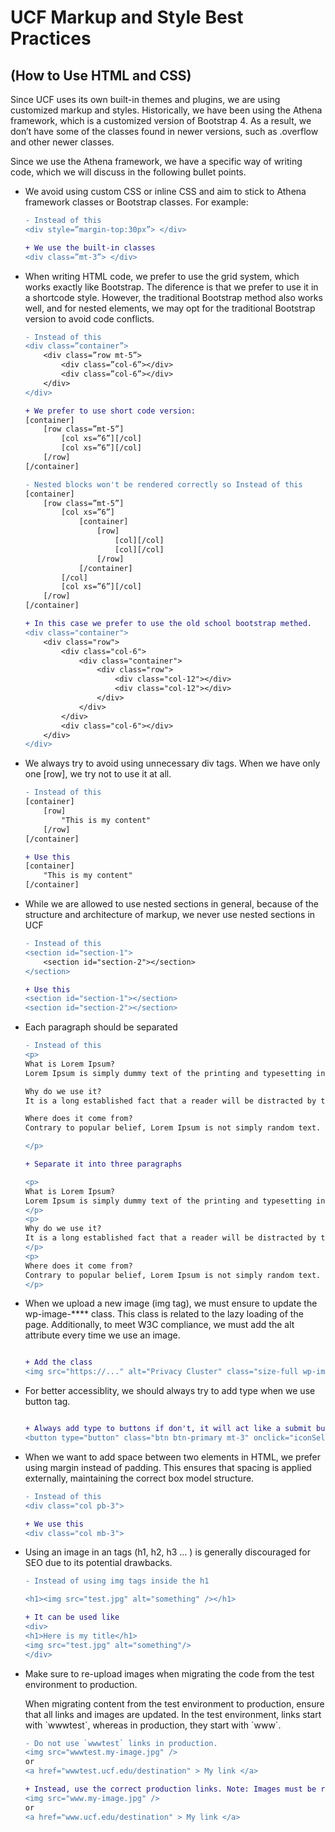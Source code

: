 # UCF Markup and Style Best Practices

## (How to Use HTML and CSS)

Since UCF uses its own built-in themes and plugins, we are using customized markup and
styles. Historically, we have been using the Athena framework, which is a customized
version of Bootstrap 4. As a result, we don’t have some of the classes found in newer
versions, such as .overflow and other newer classes.

Since we use the Athena framework, we have a specific way of writing code, which we will
discuss in the following bullet points.

<ul>
<li> We avoid using custom CSS or inline CSS and aim to stick to Athena framework
classes or Bootstrap classes. For example:
</li>

```diff
- Instead of this
<div style=”margin-top:30px”> </div>

+ We use the built-in classes
<div class=”mt-3”> </div>
```

<li>
When writing HTML code, we prefer to use the grid system, which works exactly like
Bootstrap. The diference is that we prefer to use it in a shortcode style. However, the
traditional Bootstrap method also works well, and for nested elements, we may opt
for the traditional Bootstrap version to avoid code conflicts.
</li>

```diff
- Instead of this
<div class=”container”>
    <div class=”row mt-5”>
        <div class=”col-6”></div>
        <div class=”col-6”></div>
    </div>
</div>

+ We prefer to use short code version:
[container]
    [row class=”mt-5”]
        [col xs=”6”][/col]
        [col xs=”6”][/col]
    [/row]
[/container]
```

```diff
- Nested blocks won't be rendered correctly so Instead of this
[container]
    [row class=”mt-5”]
        [col xs=”6”]
            [container]
                [row]
                    [col][/col]
                    [col][/col]
                [/row]
            [/container]
        [/col]
        [col xs=”6”][/col]
    [/row]
[/container]

+ In this case we prefer to use the old school bootstrap methed.
<div class="container">
    <div class="row">
        <div class="col-6">
            <div class="container">
                <div class="row">
                    <div class="col-12"></div>
                    <div class="col-12"></div>
                </div>
            </div>
        </div>
        <div class="col-6"></div>
    </div>
</div>
```

<li>We always try to avoid using unnecessary div tags. When we have only one [row], we try not to use it at all.</li>

```diff
- Instead of this
[container]
    [row]
        "This is my content"
    [/row]
[/container]

+ Use this
[container]
    "This is my content"
[/container]
```

<li>While we are allowed to use nested sections in general, because of the structure and architecture of markup, we never use nested sections in UCF</li>

```diff
- Instead of this
<section id="section-1">
    <section id="section-2"></section>
</section>

+ Use this
<section id="section-1"></section>
<section id="section-2"></section>
```

<li>Each paragraph should be separated</li>

```diff
- Instead of this
<p>
What is Lorem Ipsum?
Lorem Ipsum is simply dummy text of the printing and typesetting industry.

Why do we use it?
It is a long established fact that a reader will be distracted by the readable content of a page when looking at its layout. The point of using Lorem Ipsum is that it has a more-or-less normal distribution of letters, as opposed to using 'Content here, content here', making it look like readable English.

Where does it come from?
Contrary to popular belief, Lorem Ipsum is not simply random text. It has roots in a piece of classical Latin literature from 45 BC, making it over 2000 years old.

</p>

+ Separate it into three paragraphs

<p>
What is Lorem Ipsum?
Lorem Ipsum is simply dummy text of the printing and typesetting industry.
</p>
<p>
Why do we use it?
It is a long established fact that a reader will be distracted by the readable content of a page when looking at its layout. The point of using Lorem Ipsum is that it has a more-or-less normal distribution of letters, as opposed to using 'Content here, content here', making it look like readable English.
</p>
<p>
Where does it come from?
Contrary to popular belief, Lorem Ipsum is not simply random text. It has roots in a piece of classical Latin literature from 45 BC, making it over 2000 years old.
</p>
```

<li>When we upload a new image (img tag), we must ensure to update the wp-image-**** class. This class is related to the lazy loading of the page. Additionally, to meet W3C compliance, we must add the alt attribute every time we use an image. </li>

```diff

+ Add the class
<img src="https://..." alt="Privacy Cluster" class="size-full wp-image-76477 img-fluid" />

```

<li>For better accessiblity, we should always try to add type when we use button tag.</li>

```diff

+ Always add type to buttons if don't, it will act like a submit button by default.
<button type="button" class="btn btn-primary mt-3" onclick="iconSelector(event)" data-bs-toggle="modal" data-bs-target="#iconModal">Cick to Select</button>

```

<li>When we want to add space between two elements in HTML, we prefer using margin instead of padding. This ensures that spacing is applied externally, maintaining the correct box model structure.</li>

```diff
- Instead of this
<div class="col pb-3">

+ We use this
<div class="col mb-3">

```

<li > Using an image in an <h*> tags (h1, h2, h3 ... ) is generally discouraged for SEO due to its potential drawbacks. </li>

```diff
- Instead of using img tags inside the h1

<h1><img src="test.jpg" alt="something" /></h1>

+ It can be used like
<div>
<h1>Here is my title</h1>
<img src="test.jpg" alt="something"/>
</div>

```

<li> Make sure to re-upload images when migrating the code from the test environment to production.</li>

<p> When migrating content from the test environment to production, ensure that all links and images are updated. In the test environment, links start with `wwwtest`, whereas in production, they start with `www`.</p>

```diff
- Do not use `wwwtest` links in production.
<img src="wwwtest.my-image.jpg" />
or
<a href="wwwtest.ucf.edu/destination" > My link </a>

+ Instead, use the correct production links. Note: Images must be re-uploaded in production.
<img src="www.my-image.jpg" />
or
<a href="www.ucf.edu/destination" > My link </a>
```
